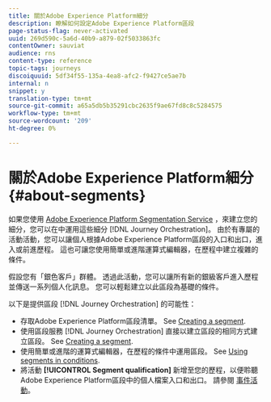```yaml
---
title: 關於Adobe Experience Platform細分
description: 瞭解如何設定Adobe Experience Platform區段
page-status-flag: never-activated
uuid: 269d590c-5a6d-40b9-a879-02f5033863fc
contentOwner: sauviat
audience: rns
content-type: reference
topic-tags: journeys
discoiquuid: 5df34f55-135a-4ea8-afc2-f9427ce5ae7b
internal: n
snippet: y
translation-type: tm+mt
source-git-commit: a65a5db5b35291cbc2635f9ae67fd8c8c5284575
workflow-type: tm+mt
source-wordcount: '209'
ht-degree: 0%

---
```



# 關於Adobe Experience Platform細分 {#about-segments}

如果您使用 [Adobe Experience Platform Segmentation Service](https://docs.adobe.com/content/help/en/experience-platform/segmentation/home.html) ，來建立您的細分，您可以在中運用這些細分 [!DNL Journey Orchestration]。 由於有專屬的活動活動，您可以讓個人根據Adobe Experience Platform區段的入口和出口，進入或前進歷程。 這也可讓您使用簡單或進階運算式編輯器，在歷程中建立複雜的條件。

假設您有「銀色客戶」群體。 透過此活動，您可以讓所有新的銀級客戶進入歷程並傳送一系列個人化訊息。 您可以輕鬆建立以此區段為基礎的條件。

以下是提供區段 [!DNL Journey Orchestration] 的可能性：

* 存取Adobe Experience Platform區段清單。 See [Creating a segment](../segment/creating-a-segment.md).
* 使用區段服務 [!DNL Journey Orchestration] 直接以建立區段的相同方式建立區段。 See [Creating a segment](../segment/creating-a-segment.md).
* 使用簡單或進階的運算式編輯器，在歷程的條件中運用區段。 See [Using segments in conditions](../segment/using-a-segment.md).
* 將活動 **[!UICONTROL Segment qualification]** 新增至您的歷程，以便聆聽Adobe Experience Platform區段中的個人檔案入口和出口。 請參閱 [事件活動](../building-journeys/segment-qualification-events.md)。
